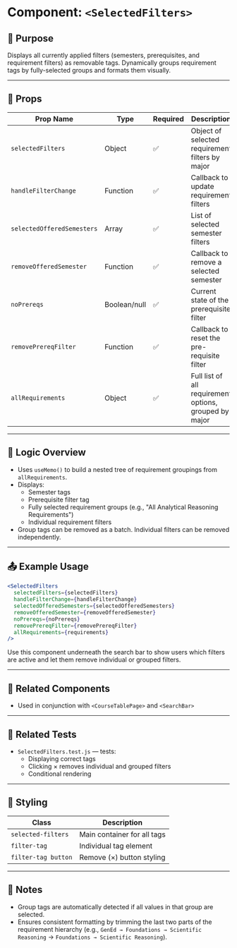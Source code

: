 # Component: `<SelectedFilters>`

## 📌 Purpose

Displays all currently applied filters (semesters, prerequisites, and requirement filters) as removable tags. Dynamically groups requirement tags by fully-selected groups and formats them visually.

---

## 🔧 Props

| Prop Name                  | Type     | Required | Description |
|----------------------------|----------|----------|-------------|
| `selectedFilters`          | Object   | ✅       | Object of selected requirement filters by major |
| `handleFilterChange`       | Function | ✅       | Callback to update requirement filters |
| `selectedOfferedSemesters` | Array    | ✅       | List of selected semester filters |
| `removeOfferedSemester`    | Function | ✅       | Callback to remove a selected semester |
| `noPrereqs`                | Boolean/null | ✅   | Current state of the prerequisite filter |
| `removePrereqFilter`       | Function | ✅       | Callback to reset the pre-requisite filter |
| `allRequirements`          | Object   | ✅       | Full list of all requirement options, grouped by major |

---

## 🧠 Logic Overview

- Uses `useMemo()` to build a nested tree of requirement groupings from `allRequirements`.
- Displays:
  - Semester tags
  - Prerequisite filter tag
  - Fully selected requirement groups (e.g., "All Analytical Reasoning Requirements")
  - Individual requirement filters
- Group tags can be removed as a batch. Individual filters can be removed independently.

---

## 📤 Example Usage

```jsx
<SelectedFilters
  selectedFilters={selectedFilters}
  handleFilterChange={handleFilterChange}
  selectedOfferedSemesters={selectedOfferedSemesters}
  removeOfferedSemester={removeOfferedSemester}
  noPrereqs={noPrereqs}
  removePrereqFilter={removePrereqFilter}
  allRequirements={requirements}
/>
```

Use this component underneath the search bar to show users which filters are active and let them remove individual or grouped filters.

---

## 🧱 Related Components

- Used in conjunction with `<CourseTablePage>` and `<SearchBar>`

---

## 🧪 Related Tests

- `SelectedFilters.test.js` — tests:
  - Displaying correct tags
  - Clicking × removes individual and grouped filters
  - Conditional rendering

---

## 🎨 Styling

| Class | Description |
|-------|-------------|
| `selected-filters` | Main container for all tags |
| `filter-tag`       | Individual tag element |
| `filter-tag button` | Remove (×) button styling |

---

## 🚨 Notes

- Group tags are automatically detected if all values in that group are selected.
- Ensures consistent formatting by trimming the last two parts of the requirement hierarchy (e.g., `GenEd → Foundations → Scientific Reasoning` → `Foundations → Scientific Reasoning`).
